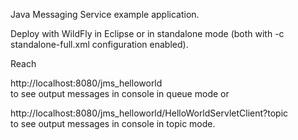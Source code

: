 Java Messaging Service example application.  

Deploy with WildFly in Eclipse or in standalone mode (both with -c standalone-full.xml configuration enabled).  

Reach  

http://localhost:8080/jms\_helloworld  
to see output messages in console in queue mode or  

http://localhost:8080/jms\_helloworld/HelloWorldServletClient?topic  
to see output messages in console in topic mode.
